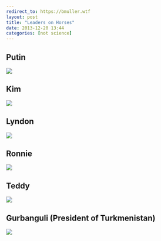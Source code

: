 ```yaml
---
redirect_to: https://bmuller.wtf
layout: post
title: "Leaders on Horses"
date: 2013-12-20 13:44
categories: [not science]
---
```

<h2>Putin</h2>
<img class="postimg medium" src="http://static2.wikia.nocookie.net/__cb20130911182239/uncyclopedia/images/thumb/1/13/Putin_scout.jpg/800px-Putin_scout.jpg" />

## Kim
<img class="postimg medium" src="http://i.telegraph.co.uk/multimedia/archive/02646/kim-jong-un-horse_2646985k.jpg" />

## Lyndon
<img class="postimg medium" src="http://www.horsenation.com/wp-content/uploads/2013/02/LBJ-Horseback.jpg" />

## Ronnie
<img class="postimg medium" src="http://www.horsenation.com/wp-content/uploads/2013/02/469px-Photograph_of_President_Reagan_riding_his_horse_-El_Alamein-_at_Rancho_Del_Cielo_-_NARA_-_198562.jpg" />

## Teddy
<img class="postimg medium" src="http://www.horsenation.com/wp-content/uploads/2013/02/theodore-roosevelt-horse.jpg" />

## Gurbanguli (President of Turkmenistan)
<img class="postimg medium" src="http://www.independent.co.uk/migration_catalog/article5296651.ece/ALTERNATES/w620/Turkmenistan.jpeg" />

